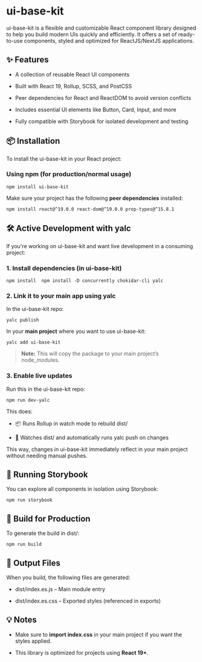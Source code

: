 ui-base-kit
===========

ui-base-kit is a flexible and customizable React component library designed to help you build modern UIs quickly and efficiently. It offers a set of ready-to-use components, styled and optimized for ReactJS/NextJS applications.

✨ Features
----------

*   A collection of reusable React UI components

*   Built with React 19, Rollup, SCSS, and PostCSS
    
*   Peer dependencies for React and ReactDOM to avoid version conflicts
    
*   Includes essential UI elements like Button, Card, Input, and more
    
*   Fully compatible with Storybook for isolated development and testing
    

📦 Installation
---------------

To install the ui-base-kit in your React project:

### Using npm (for production/normal usage)

`npm install ui-base-kit`

Make sure your project has the following **peer dependencies** installed:

`npm install react@^19.0.0 react-dom@^19.0.0 prop-types@^15.8.1`

🛠️ Active Development with yalc
--------------------------------

If you're working on ui-base-kit and want live development in a consuming project:

### 1\. Install dependencies (in ui-base-kit)

`npm install  npm install -D concurrently chokidar-cli yalc`

### 2\. Link it to your main app using yalc

In the ui-base-kit repo:

`yalc publish`

In your **main project** where you want to use ui-base-kit:

`yalc add ui-base-kit`

> **Note:** This will copy the package to your main project’s node\_modules.

### 3\. Enable live updates

Run this in the ui-base-kit repo:

`npm run dev-yalc`

This does:

*   📦 Runs Rollup in watch mode to rebuild dist/
    
*   🔁 Watches dist/ and automatically runs yalc push on changes
    

This way, changes in ui-base-kit immediately reflect in your main project without needing manual pushes.

🧪 Running Storybook
--------------------

You can explore all components in isolation using Storybook:

`npm run storybook`

🧹 Build for Production
-----------------------

To generate the build in dist/:

`npm run build`

📁 Output Files
---------------

When you build, the following files are generated:

*   dist/index.es.js – Main module entry
    
*   dist/index.es.css – Exported styles (referenced in exports)
    

💡 Notes
--------

*   Make sure to **import index.css** in your main project if you want the styles applied.
    
*   This library is optimized for projects using **React 19+**.